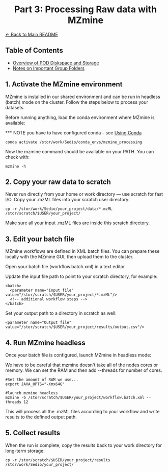 # <div align="center"> Part 3: Processing Raw data with MZmine </div>

[← Back to Main README](../README.md)


## Table of Contents
  - [Overview of POD Diskspace and Storage](#overview-of-pod-diskspace-and-storage)
  - [Notes on Important Group Folders](notes-on-important-group-folders)

## 1. Activate the MZmine environment
MZmine is installed in our shared environment and can be run in headless (batch) mode on the cluster. Follow the steps below to process your datasets.

Before running anything, load the conda environment where MZmine is available:

*** NOTE you have to have configured conda – see [Using Conda](docs/overview_of_resources.md#using-conda)

```{bash}
conda activate /stor/work/Sedio/conda_envs/mzmine_processing
```

Now the mzmine command should be available on your PATH. You can check with:

```{bash}
mzmine -h
```

## 2. Copy your raw data to scratch

Never run directly from your home or work directory — use scratch for fast I/O. Copy your .mzML files into your scratch user directory:

```{bash}
cp -r /stor/work/Sedio/your_project/data/*.mzML /stor/scratch/$USER/your_project/
```

Make sure all your input .mzML files are inside this scratch directory.

## 3. Edit your batch file

MZmine workflows are defined in XML batch files. You can prepare these locally with the MZmine GUI, then upload them to the cluster.

Open your batch file (workflow.batch.xml) in a text editor.

Update the input file path to point to your scratch directory, for example:

```
<batch>
  <parameter name="Input file" value="/stor/scratch/$USER/your_project/*.mzML"/>
  <!-- additional workflow steps -->
</batch>
```


Set your output path to a directory in scratch as well:

```
<parameter name="Output file" value="/stor/scratch/$USER/your_project/results/output.csv"/>
```

## 4. Run MZmine headless

Once your batch file is configured, launch MZmine in headless mode:

We have to be careful that mzmine doesn't take all of the nodes cores or memory. We can set the RAM  and then add --threads for number of cores. 

```
#Set the amount of RAM we use...
export JAVA_OPTS="-Xmx64G"

#launch mzmine headless
mzmine -b /stor/scratch/$USER/your_project/workflow.batch.xml --threads 12

```

This will process all the .mzML files according to your workflow and write results to the defined output path.

## 5. Collect results

When the run is complete, copy the results back to your work directory for long-term storage:
```
cp -r /stor/scratch/$USER/your_project/results /stor/work/Sedio/your_project/
```
